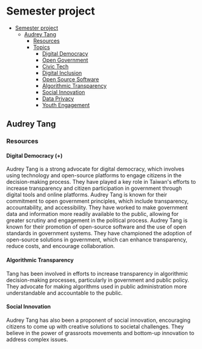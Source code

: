 # Semester project

- [Semester project](#semester-project)
  - [Audrey Tang](#audrey-tang)
    - [Resources](#resources)
    - [Topics](#topics)
      - [Digital Democracy](#digital-democracy)
      - [Open Government](#open-government)
      - [Civic Tech](#civic-tech)
      - [Digital Inclusion](#digital-inclusion)
      - [Open Source Software](#open-source-software)
      - [Algorithmic Transparency](#algorithmic-transparency)
      - [Social Innovation](#social-innovation)
      - [Data Privacy](#data-privacy)
      - [Youth Engagement](#youth-engagement)


## Audrey Tang

### Resources

#### Digital Democracy (+)
Audrey Tang is a strong advocate for digital democracy, which involves using technology and open-source platforms to engage citizens in the decision-making process. They have played a key role in Taiwan's efforts to increase transparency and citizen participation in government through digital tools and online platforms. Audrey Tang is known for their commitment to open government principles, which include transparency, accountability, and accessibility. They have worked to make government data and information more readily available to the public, allowing for greater scrutiny and engagement in the political process.
Audrey Tang is known for their promotion of open-source software and the use of open standards in government systems. They have championed the adoption of open-source solutions in government, which can enhance transparency, reduce costs, and encourage collaboration.

#### Algorithmic Transparency
Tang has been involved in efforts to increase transparency in algorithmic decision-making processes, particularly in government and public policy. They advocate for making algorithms used in public administration more understandable and accountable to the public.

#### Social Innovation
Audrey Tang has also been a proponent of social innovation, encouraging citizens to come up with creative solutions to societal challenges. They believe in the power of grassroots movements and bottom-up innovation to address complex issues.

